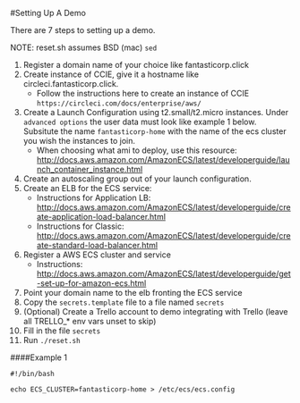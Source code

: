#Setting Up A Demo

There are 7 steps to setting up a demo.

NOTE: reset.sh assumes BSD (mac) `sed`

1. Register a domain name of your choice like fantasticorp.click
2. Create instance of CCIE, give it a hostname like circleci.fantasticorp.click.
	* Follow the instructions here to create an instance of CCIE `https://circleci.com/docs/enterprise/aws/`
3. Create a Launch Configuration using t2.small/t2.micro instances. Under `advanced options` the user data must look like example 1 below. Subsitute the name `fantasticorp-home` with the name of the ecs cluster you wish the instances to join.
	* When choosing what ami to deploy, use this resource: http://docs.aws.amazon.com/AmazonECS/latest/developerguide/launch_container_instance.html
4. Create an autoscaling group out of your launch configuration.
5. Create an ELB for the ECS service:
	* Instructions for Application LB: http://docs.aws.amazon.com/AmazonECS/latest/developerguide/create-application-load-balancer.html
	* Instructions for Classic: http://docs.aws.amazon.com/AmazonECS/latest/developerguide/create-standard-load-balancer.html
6. Register a AWS ECS cluster and service
	* Instructions: http://docs.aws.amazon.com/AmazonECS/latest/developerguide/get-set-up-for-amazon-ecs.html
7. Point your domain name to the elb fronting the ECS service
8. Copy the `secrets.template` file to a file named `secrets`
9. (Optional) Create a Trello account to demo integrating with Trello (leave all TRELLO_* env vars unset to skip)
10. Fill in the file `secrets`
11. Run `./reset.sh`


####Example 1

```
#!/bin/bash

echo ECS_CLUSTER=fantasticorp-home > /etc/ecs/ecs.config
```
